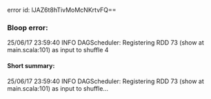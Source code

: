 error id: lJAZ6t8hTivMoMcNKrtvFQ==
### Bloop error:

25/06/17 23:59:40 INFO DAGScheduler: Registering RDD 73 (show at main.scala:101) as input to shuffle 4
#### Short summary: 

25/06/17 23:59:40 INFO DAGScheduler: Registering RDD 73 (show at main.scala:101) as input to shuffle...